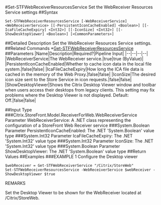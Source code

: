 #Set-STFWebReceiverResourcesService
Set the WebReceiver Resources Service settings
##Syntax
```Set-STFWebReceiverResourcesService [-WebReceiverService] <WebReceiverService> [[-PersistentIconCacheEnabled] <Boolean>] [[-IcaFileCacheExpiry] <Int32>] [[-IconSize] <Int32>] [[-ShowDesktopViewer] <Boolean>] [<CommonParameters>]
```
##Detailed Description
Set the WebReceiver Resources Service settings.
##Related Commands
*[Get-STFWebReceiverResourcesService](Get-STFWebReceiverResourcesService)
##Parameters
|Name|Description|Required?|Pipeline Input||--|--|--|--||WebReceiverService|The WebReceiver service.|true|true (ByValue)||PersistentIconCacheEnabled|Whether to cache icon data in the local file system.|false|false||IcaFileCacheExpiry|How long the ICA file data is cached in the memory of the Web Proxy.|false|false||IconSize|The desired icon size sent to the Store Service in icon requests.|false|false||ShowDesktopViewer|Shows the Citrix Desktop Viewer window and toolbar when users access their desktops from legacy clients. This setting may fix problems where the Desktop Viewer is not displayed. Default: Off.|false|false|##Input Type
###Citrix.StoreFront.Model.ReceiverForWeb.WebReceiverService
Parameter WebReceiverService: A .NET class representing the configuration of a StoreFront Web Receiver service
###System.Boolean
Parameter PersistentIconCacheEnabled: The .NET 'System.Boolean' value type
###System.Int32
Parameter IcaFileCacheExpiry: The .NET 'System.Int32' value type
###System.Int32
Parameter IconSize: The .NET 'System.Int32' value type
###System.Boolean
Parameter ShowDesktopViewer: The .NET 'System.Boolean' value type
##Return Values
##Examples
###EXAMPLE 1 Configure the Desktop viewer
```$webReceiver = Get-STFWebReceiverService "/Citrix/StoreWeb"
Set-STFWebReceiverResourcesService -WebReceiverService $webReceiver -ShowDesktopViewer $true
```
REMARKS

Set the Desktop Viewer to be shown for the WebReceiver located at /Citrix/StoreWeb.
